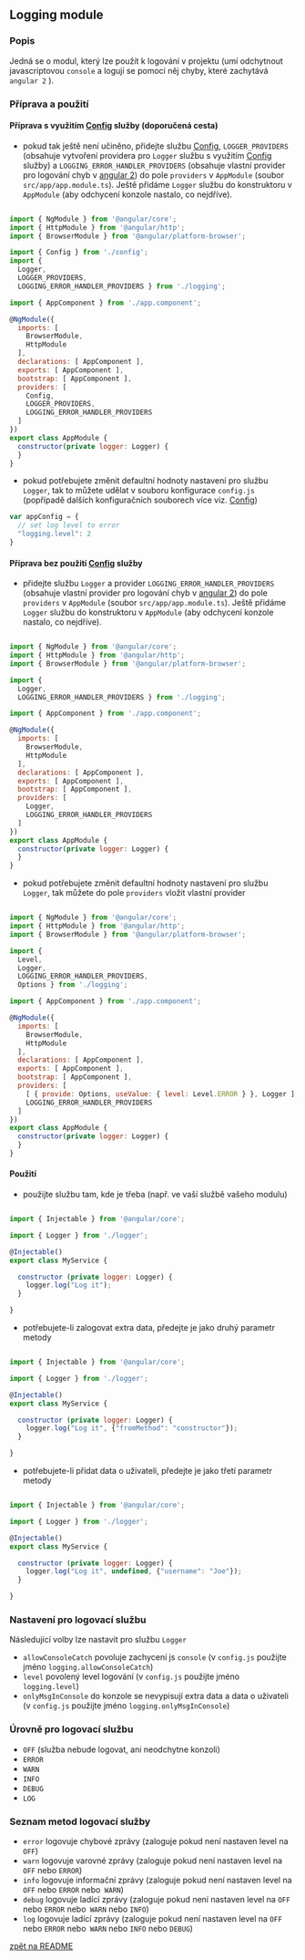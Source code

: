 ## Logging module

### Popis

Jedná se o modul, který lze použít k logování v projektu (umí odchytnout javascriptovou `console` a logují se pomocí něj chyby, které zachytává `angular 2` ).

### Příprava a použití

#### Příprava s využitím [Config](./config.md) služby (doporučená cesta)

- pokud tak ještě není učiněno, přidejte službu [Config](./config.md), `LOGGER_PROVIDERS` (obsahuje vytvoření providera pro `Logger` službu s využitím [Config](./config.md) služby) a `LOGGING_ERROR_HANDLER_PROVIDERS` (obsahuje vlastní provider pro logování chyb v [angular 2](https://angular.io/docs/ts/latest/api/core/index/ErrorHandler-class.html)) do pole `providers` v `AppModule` (soubor `src/app/app.module.ts`). Ještě přidáme `Logger` službu do konstruktoru v `AppModule` (aby odchycení konzole nastalo, co nejdříve).

```js

import { NgModule } from '@angular/core';
import { HttpModule } from '@angular/http';
import { BrowserModule } from '@angular/platform-browser';

import { Config } from './config';
import {
  Logger,
  LOGGER_PROVIDERS,
  LOGGING_ERROR_HANDLER_PROVIDERS } from './logging';

import { AppComponent } from './app.component';

@NgModule({
  imports: [
    BrowserModule,
    HttpModule
  ],
  declarations: [ AppComponent ],
  exports: [ AppComponent ],
  bootstrap: [ AppComponent ],
  providers: [
    Config,
    LOGGER_PROVIDERS,
    LOGGING_ERROR_HANDLER_PROVIDERS
  ]
})
export class AppModule {
  constructor(private logger: Logger) {
  }
}

```

- pokud potřebujete změnit defaultní hodnoty nastavení pro službu `Logger`, tak to můžete udělat v souboru konfigurace `config.js` (popřípadě dalších konfiguračních souborech více viz. [Config](./config.md))

```js
var appConfig = {
  // set log level to error
  "logging.level": 2
}
```

#### Příprava bez použití [Config](./config.md) služby

- přidejte službu `Logger` a provider `LOGGING_ERROR_HANDLER_PROVIDERS` (obsahuje vlastní provider pro logování chyb v [angular 2](https://angular.io/docs/ts/latest/api/core/index/ErrorHandler-class.html)) do pole `providers` v `AppModule` (soubor `src/app/app.module.ts`). Ještě přidáme `Logger` službu do konstruktoru v `AppModule` (aby odchycení konzole nastalo, co nejdříve).

```js

import { NgModule } from '@angular/core';
import { HttpModule } from '@angular/http';
import { BrowserModule } from '@angular/platform-browser';

import {
  Logger,
  LOGGING_ERROR_HANDLER_PROVIDERS } from './logging';

import { AppComponent } from './app.component';

@NgModule({
  imports: [
    BrowserModule,
    HttpModule
  ],
  declarations: [ AppComponent ],
  exports: [ AppComponent ],
  bootstrap: [ AppComponent ],
  providers: [
    Logger,
    LOGGING_ERROR_HANDLER_PROVIDERS
  ]
})
export class AppModule {
  constructor(private logger: Logger) {
  }
}

```

- pokud potřebujete změnit defaultní hodnoty nastavení pro službu `Logger`, tak můžete do pole `providers` vložit vlastní provider

```js

import { NgModule } from '@angular/core';
import { HttpModule } from '@angular/http';
import { BrowserModule } from '@angular/platform-browser';

import {
  Level,
  Logger,
  LOGGING_ERROR_HANDLER_PROVIDERS,
  Options } from './logging';

import { AppComponent } from './app.component';

@NgModule({
  imports: [
    BrowserModule,
    HttpModule
  ],
  declarations: [ AppComponent ],
  exports: [ AppComponent ],
  bootstrap: [ AppComponent ],
  providers: [
    [ { provide: Options, useValue: { level: Level.ERROR } }, Logger ],
    LOGGING_ERROR_HANDLER_PROVIDERS
  ]
})
export class AppModule {
  constructor(private logger: Logger) {
  }
}

```

#### Použití

- použijte službu tam, kde je třeba (např. ve vaší službě vašeho modulu)

```js

import { Injectable } from '@angular/core';

import { Logger } from './logger';

@Injectable()
export class MyService {

  constructor (private logger: Logger) {
    logger.log("Log it");
  }

}

```

- potřebujete-li zalogovat extra data, předejte je jako druhý parametr metody

```js

import { Injectable } from '@angular/core';

import { Logger } from './logger';

@Injectable()
export class MyService {

  constructor (private logger: Logger) {
    logger.log("Log it", {"fromMethod": "constructor"});
  }

}

```

- potřebujete-li přidat data o uživateli, předejte je jako třetí parametr metody

```js

import { Injectable } from '@angular/core';

import { Logger } from './logger';

@Injectable()
export class MyService {

  constructor (private logger: Logger) {
    logger.log("Log it", undefined, {"username": "Joe"});
  }

}

```

### Nastavení pro logovací službu

Následující volby lze nastavit pro službu `Logger`

- `allowConsoleCatch` povoluje zachycení js `console` (v `config.js` použijte jméno `logging.allowConsoleCatch`)
- `level` povolený level logování (v `config.js` použijte jméno `logging.level`)
- `onlyMsgInConsole` do konzole se nevypisují extra data a data o uživateli (v `config.js` použijte jméno `logging.onlyMsgInConsole`)


### Úrovně pro logovací službu

- `OFF` (služba nebude logovat, ani neodchytne konzoli)
- `ERROR`
- `WARN`
- `INFO`
- `DEBUG`
- `LOG`

### Seznam metod logovací služby

- `error` logovuje chybové zprávy (zaloguje pokud není nastaven level na `OFF`)
- `warn` logovuje varovné zprávy (zaloguje pokud není nastaven level na `OFF` nebo `ERROR`)
- `info` logovuje informační zprávy (zaloguje pokud není nastaven level na `OFF` nebo `ERROR` nebo` WARN`)
- `debug` logovuje ladící zprávy (zaloguje pokud není nastaven level na `OFF` nebo `ERROR` nebo` WARN` nebo `INFO`)
- `log` logovuje ladící zprávy (zaloguje pokud není nastaven level na `OFF` nebo `ERROR` nebo` WARN` nebo `INFO` nebo `DEBUG`)

[zpět na README](../README.md)

